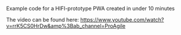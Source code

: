 Example code for a HIFI-prototype PWA created in under 10 minutes

The video can be found here: https://www.youtube.com/watch?v=rrK5CS0HrDw&amp%3Bab_channel=ProAgile
